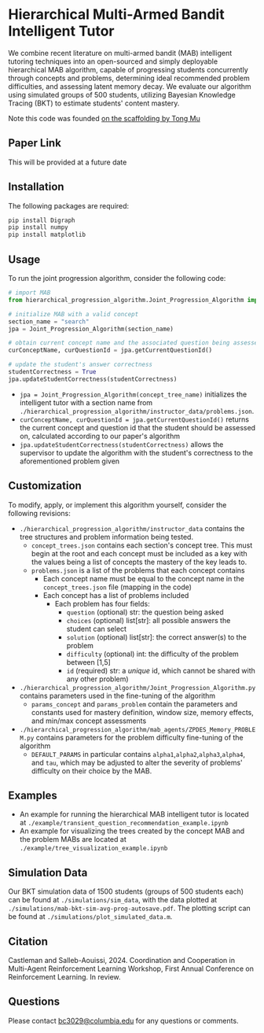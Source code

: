 # Hierarchical Multi-Armed Bandit Intelligent Tutor

We combine recent literature on multi-armed bandit (MAB) intelligent tutoring techniques into an open-sourced and simply deployable hierarchical MAB algorithm, capable of progressing students concurrently through concepts and problems, determining ideal recommended problem difficulties, and assessing latent memory decay. We evaluate our algorithm using simulated groups of 500 students, utilizing Bayesian Knowledge Tracing (BKT) to estimate students' content mastery.

Note this code was founded [on the scaffolding by Tong Mu](https://github.com/StanfordAI4HI/Automatic_Curriculum_ZPDES_Memory)

## Paper Link

This will be provided at a future date

## Installation

The following packages are required:

```bash
pip install Digraph
pip install numpy
pip install matplotlib
```

## Usage

To run the joint progression algorithm, consider the following code:
```python
# import MAB
from hierarchical_progression_algorithm.Joint_Progression_Algorithm import Joint_Progression_Algorithm

# initialize MAB with a valid concept
section_name = "search"
jpa = Joint_Progression_Algorithm(section_name)

# obtain current concept name and the associated question being assessed
curConceptName, curQuestionId = jpa.getCurrentQuestionId()

# update the student's answer correctness
studentCorrectness = True
jpa.updateStudentCorrectness(studentCorrectness)
```
- ```jpa = Joint_Progression_Algorithm(concept_tree_name)``` initializes the intelligent tutor with a section name from ```./hierarchical_progression_algorithm/instructor_data/problems.json```.
- ```curConceptName, curQuestionId = jpa.getCurrentQuestionId()``` returns the current concept and question id that the student should be assessed on, calculated according to our paper's algorithm
- ```jpa.updateStudentCorrectness(studentCorrectness)``` allows the supervisor to update the algorithm with the student's correctness to the aforementioned problem given

## Customization

To modify, apply, or implement this algorithm yourself, consider the following revisions:
- ```./hierarchical_progression_algorithm/instructor_data``` contains the tree structures and problem information being tested.
  - ```concept_trees.json``` contains each section's concept tree. This must begin at the root and each concept must be included as a key with the values being a list of concepts the mastery of the key leads to.
  - ```problems.json``` is a list of the problems that each concept contains
    - Each concept name must be equal to the concept name in the ```concept_trees.json``` file (mapping in the code)
    - Each concept has a list of problems included
      - Each problem has four fields:
        - ```question``` (optional) str: the question being asked
        - ```choices``` (optional) list[str]: all possible answers the student can select
        - ```solution``` (optional) list[str]: the correct answer(s) to the problem
        - ```difficulty``` (optional) int: the difficulty of the problem between [1,5]
        - ```id``` (required) str: a *unique* id, which cannot be shared with any other problem)
- ```./hierarchical_progression_algorithm/Joint_Progression_Algorithm.py``` contains parameters used in the fine-tuning of the algorithm
  - ```params_concept``` and ```params_problem``` contain the parameters and constants used for mastery definition, window size, memory effects, and min/max concept assessments
- ```./hierarchical_progression_algorithm/mab_agents/ZPDES_Memory_PROBLEM.py``` contains parameters for the problem difficulty fine-tuning of the algorithm
  - ```DEFAULT_PARAMS``` in particular contains ```alpha1```,```alpha2```,```alpha3```,```alpha4```, and ```tau```, which may be adjusted to alter the severity of problems' difficulty on their choice by the MAB.

## Examples

- An example for running the hierarchical MAB intelligent tutor is located at ```./example/transient_question_recommendation_example.ipynb```
- An example for visualizing the trees created by the concept MAB and the problem MABs are located at ```./example/tree_visualization_example.ipynb```

## Simulation Data

Our BKT simulation data of 1500 students (groups of 500 students each) can be found at ```./simulations/sim_data```, with the data plotted at ```./simulations/mab-bkt-sim-avg-prog-autosave.pdf```. The plotting script can be found at ```./simulations/plot_simulated_data.m```.

## Citation

Castleman and Salleb-Aouissi, 2024. Coordination and Cooperation in Multi-Agent Reinforcement Learning Workshop, First Annual Conference on Reinforcement Learning. In review.

## Questions

Please contact bc3029@columbia.edu for any questions or comments.
